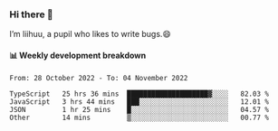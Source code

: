 ### Hi there 👋
I’m liihuu, a pupil who likes to write bugs.😄


#### 📊 Weekly development breakdown
<!--START_SECTION:waka-->

```text
From: 28 October 2022 - To: 04 November 2022

TypeScript   25 hrs 36 mins  ████████████████████▓░░░░   82.03 %
JavaScript   3 hrs 44 mins   ███░░░░░░░░░░░░░░░░░░░░░░   12.01 %
JSON         1 hr 25 mins    █░░░░░░░░░░░░░░░░░░░░░░░░   04.57 %
Other        14 mins         ▒░░░░░░░░░░░░░░░░░░░░░░░░   00.77 %
```

<!--END_SECTION:waka-->

<!--
**liihuu/liihuu** is a ✨ _special_ ✨ repository because its `README.md` (this file) appears on your GitHub profile.

Here are some ideas to get you started:

- 🔭 I’m currently working on ...
- 🌱 I’m currently learning ...
- 👯 I’m looking to collaborate on ...
- 🤔 I’m looking for help with ...
- 💬 Ask me about ...
- 📫 How to reach me: ...
- 😄 Pronouns: ...
- ⚡ Fun fact: ...
-->
